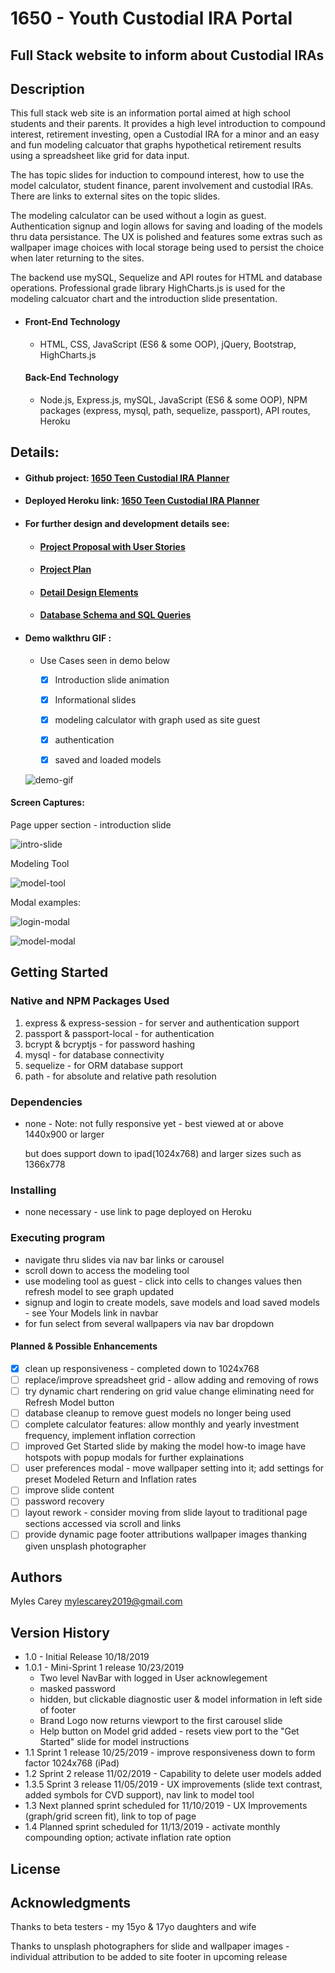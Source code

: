 # 1650 - Youth Custodial IRA Portal

## Full Stack website to inform about Custodial IRAs 

## Description

This full stack web site is an information portal aimed at high school students and their parents.  It provides a high level introduction to compound interest, retirement investing, open a Custodial IRA for a minor and an easy and fun modeling calcuator that graphs hypothetical retirement results using a spreadsheet like grid for data input.

The has topic slides for induction to compound interest, how to use the model calculator, student finance, parent involvement and custodial IRAs.  There are links to external sites on the topic slides. 

The modeling calculator can be used without a login as guest.  Authentication signup and login allows for saving and loading of the models thru data persistance.  The UX is polished and features some extras such as wallpaper image choices with local storage being used to persist the choice when later returning to the sites.

The backend use mySQL, Sequelize and API routes for HTML and database operations.  Professional grade library HighCharts.js is used for the modeling calcuator chart and the introduction slide presentation.

- #### Front-End Technology

  - HTML, CSS, JavaScript (ES6 & some OOP), jQuery, Bootstrap, HighCharts.js

  #### Back-End Technology

  - Node.js, Express.js, mySQL, JavaScript (ES6 & some OOP), NPM packages (express, mysql, path, sequelize, passport), API routes, Heroku

## Details:

- #### Github project:  <a href="https://github.com/mylescarey2019/1650">1650 Teen Custodial IRA Planner</a>

- #### Deployed Heroku link:  <a href="https://nameless-sea-48228.herokuapp.com/#">1650 Teen Custodial IRA Planner</a>

- #### For further design and development details see: 

  - #### [Project Proposal with User Stories](Proposal.md)

  - #### [Project Plan](ProjectPlan.md)

  - #### [Detail Design Elements](DetailDesign.md)

  - #### [Database Schema and SQL Queries](Database-Schema.md)

- #### Demo walkthru GIF : 

  - Use Cases seen in demo below

    - [x] Introduction slide animation
    - [x] Informational slides
    - [x] modeling calculator with graph used as site guest
    - [x] authentication
    - [x] saved and loaded models

    

  ![demo-gif](./public/assets/img/demo-gif.gif)

  

#### Screen Captures:

Page upper section - introduction slide

![intro-slide](./public/assets/img/readMEs/intro-slide.png)



Modeling Tool

![model-tool](./public/assets/img/readMEs/model-tool.png)



Modal examples:

![login-modal](./public/assets/img/readMEs/login-modal.png)



![model-modal](./public/assets/img/readMEs/model-modal.png)

## Getting Started

### Native and NPM Packages Used

1. express  & express-session - for server and authentication support
2. passport & passport-local - for authentication
3. bcrypt & bcryptjs - for password hashing
4. mysql - for database connectivity
5. sequelize - for ORM database support
6. path - for absolute and relative path resolution

### Dependencies

- none - Note:  not fully responsive yet - best viewed at or above 1440x900 or larger

  but does support down to ipad(1024x768) and larger sizes such as 1366x778

### Installing

- none necessary - use link to page deployed on Heroku

### Executing program

- navigate thru slides via nav bar links or carousel 
- scroll down to access the modeling tool
- use modeling tool as guest - click into cells to changes values then refresh model to see graph updated
- signup and login to create models, save models and load saved models - see Your Models link in navbar
- for fun select from several wallpapers via nav bar dropdown

#### Planned & Possible Enhancements

- [x] clean up responsiveness - completed down to 1024x768
- [ ] replace/improve spreadsheet grid - allow adding and removing of rows
- [ ] try dynamic chart rendering on grid value change eliminating need for Refresh Model button
- [ ] database cleanup to remove guest models no longer being used
- [ ] complete calculator features:  allow monthly and yearly investment frequency, implement inflation correction
- [ ] improved Get Started slide by making the model how-to image have hotspots with popup modals for further explainations
- [ ] user preferences modal - move wallpaper setting into it; add settings for preset Modeled Return and Inflation rates
- [ ] improve slide content 
- [ ] password recovery
- [ ] layout rework - consider moving from slide layout to traditional page sections accessed via scroll and links
- [ ] provide dynamic page footer attributions wallpaper images thanking given unsplash photographer

## Authors

Myles Carey 
mylescarey2019@gmail.com 

## Version History

- 1.0 - Initial Release  10/18/2019
- 1.0.1 - Mini-Sprint 1 release 10/23/2019
  - Two level NavBar with logged in User acknowlegement
  - masked password
  - hidden, but clickable diagnostic user & model information in left side of footer
  - Brand Logo now returns viewport to the first carousel slide
  - Help button on Model grid added - resets view port to the "Get Started" slide for model instructions
- 1.1 Sprint 1 release 10/25/2019 - improve responsiveness down to form factor 1024x768 (iPad)
- 1.2 Sprint 2 release 11/02/2019 - Capability to delete user models added
- 1.3.5 Sprint 3 release 11/05/2019 - UX improvements (slide text contrast, added symbols for CVD support), nav link to 
                                      model tool
- 1.3 Next planned sprint scheduled for 11/10/2019 - UX Improvements (graph/grid screen fit), link to top of page
- 1.4 Planned sprint scheduled for 11/13/2019 - activate monthly compounding option; activate inflation rate option

## License

## Acknowledgments

Thanks to beta testers - my 15yo & 17yo daughters and wife 

Thanks to unsplash photographers for slide and wallpaper images - individual attribution to be added to site footer in upcoming release

